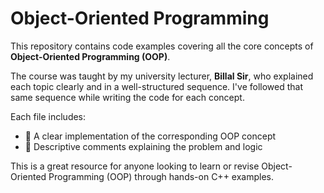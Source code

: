 # Object-Oriented Programming

This repository contains code examples covering all the core concepts of **Object-Oriented Programming (OOP)**.

The course was taught by my university lecturer, **Billal Sir**, who explained each topic clearly and in a well-structured sequence. I've followed that same sequence while writing the code for each concept.  

Each file includes:
- 🔹 A clear implementation of the corresponding OOP concept  
- 📝 Descriptive comments explaining the problem and logic  

This is a great resource for anyone looking to learn or revise Object-Oriented Programming (OOP) through hands-on C++ examples.
